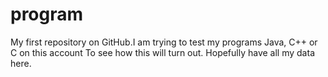 # program
My first repository on GitHub.I am trying to test my programs Java, C++ or C on this account
 To see how this will turn out. Hopefully have all my data here.  
